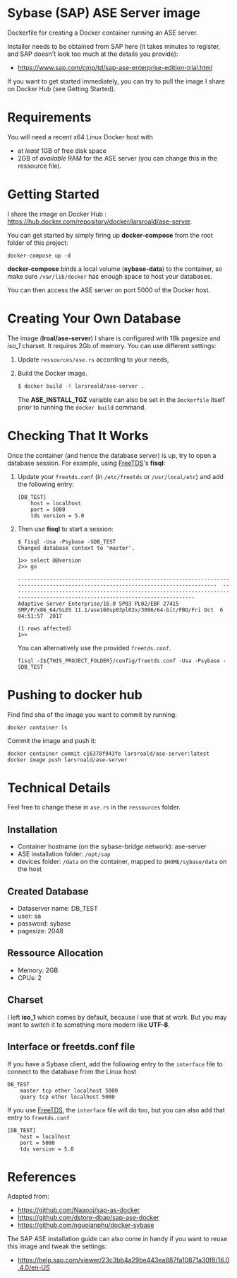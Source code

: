 Sybase (SAP) ASE Server image
=================================

Dockerfile for creating a Docker container running an ASE server.

Installer needs to be obtained from SAP here (it takes minutes to register, 
and SAP doesn't look too much at the details you provide):

- https://www.sap.com/cmp/td/sap-ase-enterprise-edition-trial.html 

If you want to get started immediately, you can try to pull the image I share
on Docker Hub (see Getting Started).

# Requirements
You will need a recent x64 Linux Docker host with
- at *least* 1GB of free disk space
- 2GB of *available* RAM for the ASE server (you can change this in the
  ressource file).

# Getting Started
I share the image on Docker Hub : 
https://hub.docker.com/repository/docker/larsroald/ase-server.

You can get started by simply firing up **docker-compose** from the root folder of this project:

```
docker-compose up -d
```

**docker-compose** binds a local volume (**sybase-data**) to the container,
so make sure `/var/lib/docker` has enough space to host your databases.

You can then access the ASE server on port 5000 of the Docker host.

# Creating Your Own Database
The image (**lroal/ase-server**) I share is configured with 16k pagesize and
*iso_1* charset. It requires 2Gb of memory. You can use different settings:

1. Update `ressources/ase.rs` according to your needs,
2. Build the Docker image. 

    ```bash
    $ docker build -t larsroald/ase-server .
    ```

   The **ASE_INSTALL_TGZ** variable can also be set in the `Dockerfile` itself
   prior to running the `docker build` command.

# Checking That It Works
Once the container (and hence the database server) is up, try to open a
database session. For example, using [FreeTDS](https://www.freetds.org)'s 
**fisql**:

1. Update your `freetds.conf` (in `/etc/freetds` or `/usr/local/etc`) and add
   the following entry:

    ```
    [DB_TEST]
        host = localhost
        port = 5000
        tds version = 5.0
    ```

2. Then use **fisql** to start a session:

    ```console
    $ fisql -Usa -Psybase -SDB_TEST
    Changed database context to 'master'.

    1>> select @@version
    2>> go

    ----------------------------------------------------------------------------------------------------------------------------------  -----------------------------------------------------------------------------------------------------------------------------
    Adaptive Server Enterprise/16.0 SP03 PL02/EBF 27415 SMP/P/x86_64/SLES 11.1/ase160sp03pl02x/3096/64-bit/FBO/Fri Oct  6 04:51:57  2017

    (1 rows affected)
    1>>
    ```

   You can alternatively use the provided `freetds.conf`.

   ```
   fisql -I${THIS_PROJECT_FOLDER}/config/freetds.conf -Usa -Psybase -SDB_TEST
   ```

# Pushing to docker hub
Find find sha of the image you want to commit by running:  
```
docker container ls
```
Commit the image and push it:
```
docker container commit c16378f943fe larsroald/ase-server:latest
docker image push larsroald/ase-server
```
# Technical Details

Feel free to change these in `ase.rs` in the `ressources` folder.

## Installation

- Container hostname (on the sybase-bridge network): ase-server
- ASE installation folder: `/opt/sap`
- devices folder: `/data` on the container, mapped to `$HOME/sybase/data` on the 
  host
## Created Database

- Dataserver name: DB_TEST
- user: sa
- password: sybase
- pagesize: 2048

## Ressource Allocation

- Memory: 2GB
- CPUs: 2

## Charset

I left **iso_1** which comes by default, because I use that at work. But you 
may want to switch it to something more modern like **UTF-8**.

## Interface or freetds.conf file

If you have a Sybase client, add the following entry to the `interface` file 
to connect to the database from the Linux host

```
DB_TEST
    master tcp ether localhost 5000
    query tcp ether localhost 5000
```

If you use [FreeTDS](https://www.freetds.org), the `interface` file will do 
too, but you can also add that entry to `freetds.conf`

```
[DB_TEST]
    host = localhost
    port = 5000
    tds version = 5.0
```

# References

Adapted from:

- https://github.com/Naaooj/sap-as-docker
- https://github.com/dstore-dbap/sap-ase-docker
- https://github.com/nguoianphu/docker-sybase

The SAP ASE installation guide can also come in handy if you want to reuse 
this image and tweak the settings:

- https://help.sap.com/viewer/23c3bb4a29be443ea887fa10871a30f8/16.0.4.0/en-US
<!-- Trigger job 05.12.2024 -->
<!-- Trigger job 29.01.2025 -->
<!-- Trigger job 25.03.2025 -->
